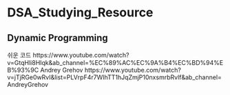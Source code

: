 # DSA_Studying_Resource
<h2> Dynamic Programming </h2>
쉬운 코드
https://www.youtube.com/watch?v=GtqHli8HIqk&ab_channel=%EC%89%AC%EC%9A%B4%EC%BD%94%EB%93%9C
Andrey Grehov
https://www.youtube.com/watch?v=jTjRGe0wRvI&list=PLVrpF4r7WIhTT1hJqZmjP10nxsmrbRvlf&ab_channel=AndreyGrehov

